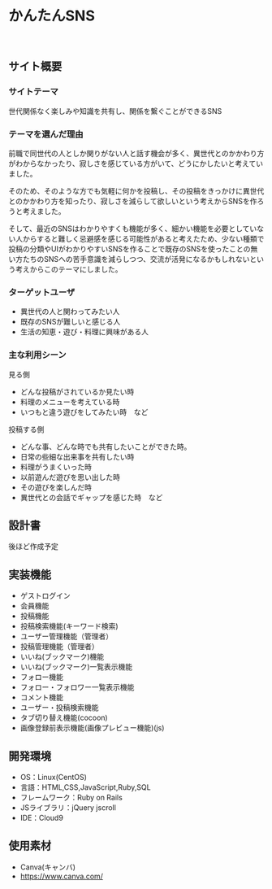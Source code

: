 # かんたんSNS
​
## サイト概要
### サイトテーマ
​世代関係なく楽しみや知識を共有し、関係を繋ぐことができるSNS

### テーマを選んだ理由
​前職で同世代の人としか関りがない人と話す機会が多く、異世代とのかかわり方がわからなかったり、寂しさを感じている方がいて、どうにかしたいと考えていました。

 そのため、そのような方でも気軽に何かを投稿し、その投稿をきっかけに異世代とのかかわり方を知ったり、寂しさを減らして欲しいという考えからSNSを作ろうと考えました。

 そして、最近のSNSはわかりやすくも機能が多く、細かい機能を必要としていない人からすると難しく忌避感を感じる可能性があると考えたため、少ない種類で投稿の分類やUIがわかりやすいSNSを作ることで既存のSNSを使ったことの無い方たちのSNSへの苦手意識を減らしつつ、交流が活発になるかもしれないという考えからこのテーマにしました。

### ターゲットユーザ
- 異世代の人と関わってみたい人
- 既存のSNSが難しいと感じる人
- 生活の知恵・遊び・料理に興味がある人

### 主な利用シーン
見る側
- どんな投稿がされているか見たい時
- 料理のメニューを考えている時
- いつもと違う遊びをしてみたい時　など

投稿する側
- どんな事、どんな時でも共有したいことができた時。
- 日常の些細な出来事を共有したい時
- 料理がうまくいった時
- 以前遊んだ遊びを思い出した時
- その遊びを楽しんだ時
- 異世代との会話でギャップを感じた時　など

## 設計書
後ほど作成予定

## 実装機能
- ゲストログイン
- 会員機能
- 投稿機能
- 投稿検索機能(キーワード検索)
- ユーザー管理機能（管理者）
- 投稿管理機能（管理者）
- いいね(ブックマーク)機能
- いいね(ブックマーク)一覧表示機能
- フォロー機能
- フォロー・フォロワー一覧表示機能
- コメント機能
- ユーザー・投稿検索機能
- タブ切り替え機能(cocoon)
- 画像登録前表示機能(画像プレビュー機能)(js)

## 開発環境
- OS：Linux(CentOS)
- 言語：HTML,CSS,JavaScript,Ruby,SQL
- フレームワーク：Ruby on Rails
- JSライブラリ：jQuery jscroll
- IDE：Cloud9
​
## 使用素材
- Canva(キャンバ)
- https://www.canva.com/